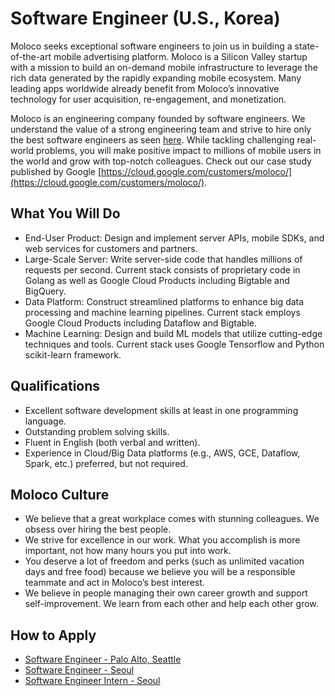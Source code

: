 # Software Engineer (U.S., Korea)
Moloco seeks exceptional software engineers to join us in building a state-of-the-art mobile advertising platform. Moloco is a Silicon Valley startup with a mission to build an on-demand mobile infrastructure to leverage the rich data generated by the rapidly expanding mobile ecosystem. Many leading apps worldwide already benefit from Moloco’s innovative technology for user acquisition, re-engagement, and monetization.

Moloco is an engineering company founded by software engineers. We understand the value of a strong engineering team and strive to hire only the best software engineers as seen [here](http://www.molocoads.com/#team). While tackling challenging real-world problems, you will make positive impact to millions of mobile users in the world and grow with top-notch colleagues. Check out our case study published by Google [https://cloud.google.com/customers/moloco/](https://cloud.google.com/customers/moloco/).

## What You Will Do
* End-User Product: Design and implement server APIs, mobile SDKs, and web services for customers and partners.
* Large-Scale Server: Write server-side code that handles millions of requests per second. Current stack consists of proprietary code in Golang as well as Google Cloud Products including Bigtable and BigQuery.
* Data Platform: Construct streamlined platforms to enhance big data processing and machine learning pipelines. Current stack employs Google Cloud Products including  Dataflow and Bigtable.
* Machine Learning: Design and build ML models that utilize cutting-edge techniques and tools. Current stack uses Google Tensorflow and Python scikit-learn framework.

## Qualifications
* Excellent software development skills at least in one programming language.
* Outstanding problem solving skills.
* Fluent in English (both verbal and written).
* Experience in Cloud/Big Data platforms (e.g., AWS, GCE, Dataflow, Spark, etc.) preferred, but not required.

## Moloco Culture
* We believe that a great workplace comes with stunning colleagues. We obsess over hiring the best people. 
* We strive for excellence in our work. What you accomplish is more important, not how many hours you put into work.
* You deserve a lot of freedom and perks (such as unlimited vacation days and free food) because we believe you will be a responsible teammate and act in Moloco’s best interest.
* We believe in people managing their own career growth and support self-improvement. We learn from each other and help each other grow.

## How to Apply
* [Software Engineer - Palo Alto, Seattle](https://hire.withgoogle.com/public/jobs/molocoadscom/view/P_AAAAAACAAINO6jy7IoU8-_)
* [Software Engineer - Seoul](https://hire.withgoogle.com/public/jobs/molocoadscom/view/P_AAAAAACAAINCHEOoN7dinA)
* [Software Engineer Intern - Seoul](https://hire.withgoogle.com/public/jobs/molocoadscom/view/P_AAAAAACAAINOLRYLbWkkHG)
